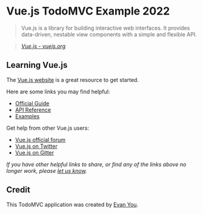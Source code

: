 # Vue.js TodoMVC Example 2022

> Vue.js is a library for building interactive web interfaces. 
It provides data-driven, nestable view components with a simple and flexible API.

> _[Vue.js - vuejs.org](https://vuejs.org)_

## Learning Vue.js
The [Vue.js website](https://vuejs.org/) is a great resource to get started.

Here are some links you may find helpful:

* [Official Guide](https://vuejs.org/guide/)
* [API Reference](https://vuejs.org/api/)
* [Examples](https://vuejs.org/examples/)

Get help from other Vue.js users:

* [Vue.js official forum](http://forum.vuejs.org)
* [Vue.js on Twitter](https://twitter.com/vuejs)
* [Vue.js on Gitter](https://gitter.im/vuejs/vue)

_If you have other helpful links to share, or find any of the links above no longer work, please [let us know](https://github.com/tastejs/todomvc/issues)._

## Credit

This TodoMVC application was created by [Evan You](http://evanyou.me).
